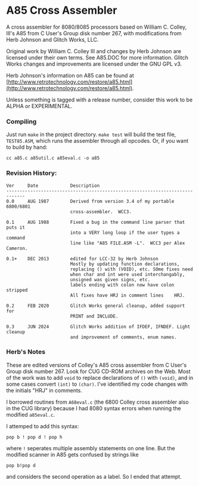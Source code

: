 # A85 Cross Assembler

A cross assembler for 8080/8085 processors based on William C. Colley, III's A85 from C User's Group disk number 267, with modifications from Herb Johnson and Glitch Works, LLC. 

Original work by William C. Colley III and changes by Herb Johnson are licensed under their own terms. See A85.DOC for more information. Glitch Works changes and improvements are licensed under the GNU GPL v3.

Herb Johnson's information on A85 can be found at [http://www.retrotechnology.com/restore/a85.html](http://www.retrotechnology.com/restore/a85.html).

Unless something is tagged with a release number, consider this work to be ALPHA or EXPERIMENTAL.

### Compiling

Just run `make` in the project directory. `make test` will build the test file, `TEST85.ASM`, which runs the assembler through all opcodes. Or, if you want to build by hand:

`cc a85.c a85util.c a85eval.c -o a85`

### Revision History:

```
Ver     Date            Description
-----------------------------------------------------------------------------
0.0     AUG 1987        Derived from version 3.4 of my portable 6800/6801
                        cross-assembler.  WCC3.

0.1     AUG 1988        Fixed a bug in the command line parser that puts it
                        into a VERY long loop if the user types a command 
                        line like "A85 FILE.ASM -L".  WCC3 per Alex Cameron.

0.1+    DEC 2013        edited for LCC-32 by Herb Johnson
                        Mostly by updating function declarations,
                        replacing () with (VOID), etc. SOme fixes need
                        when char and int were used interchangably,
                        unsigned was given signs, etc.
                        labels ending with colon now have colon stripped
                        All fixes have HRJ in comment lines    HRJ.

0.2     FEB 2020        Glitch Works general cleanup, added support for
                        PRINT and INCLUDE.

0.3     JUN 2024        Glitch Works addition of IFDEF, IFNDEF. Light cleanup
                        and improvement of comments, enum names.
```

### Herb's Notes

These are edited versions of Colley's A85 cross assembler from C User's Group disk number 267. Look for CUG CD-ROM archives on the Web. Most of the work was to add `void` to replace declarations of `()` with `(void)`, and in some cases convert `(int)` to `(char)`. I've identified my code changes with the initials "HRJ" in comments. 

I borrowed routines from `A68eval.c` (the 6800 Colley cross assembler also in the CUG library) because I had 8080 syntax errors when running the modified `a85eval.c`.

I attemped to add this syntax:

`pop b ! pop d ! pop h`

where `!` seperates multiple assembly statements on one line. But the 
modified scanner in A85 gets confused by strings like

`pop b!pop d`

and considers the second operation as a label. So I ended that attempt.